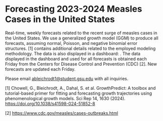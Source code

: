 # Forecasting 2023-2024 Measles Cases in the United States
 Real-time, weekly forecasts related to the recent surge of measles cases in the United States. We use a generalized growth model (GGM) to produce all forecasts, assuming normal, Poisson, and negative binomial error structures. [1] contains additional details related to the employed modeling methodology. The data is also displayed in a dashboard: . The data displayed in the dashboard and used for all forecasts is obtained each Friday from the Centers for Disease Control and Prevention (CDC) [2]. New forecasts are updated each Friday.

Please email ableichrodt1@student.gsu.edu with all inquiries. 

[1] Chowell, G., Bleichrodt, A., Dahal, S. et al. GrowthPredict: A toolbox and tutorial-based primer for fitting and forecasting growth trajectories using phenomenological growth models. Sci Rep 14, 1630 (2024). https://doi.org/10.1038/s41598-024-51852-8

[2] https://www.cdc.gov/measles/cases-outbreaks.html
